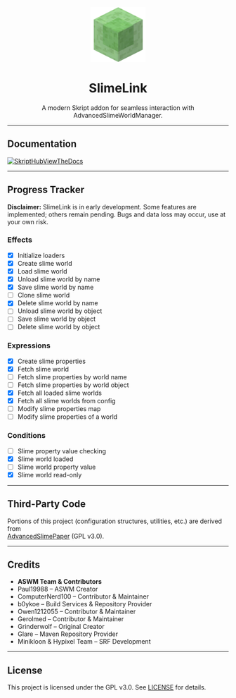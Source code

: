 <p align="center"><img width="125px" src="./public/SlimeBlock.png" alt="SlimeLink Logo"></p>

<h1 align="center">SlimeLink</h1>
<p align="center">A modern Skript addon for seamless interaction with AdvancedSlimeWorldManager.</p>

---

## Documentation

[![SkriptHubViewTheDocs](http://skripthub.net/static/addon/ViewTheDocsButton.png)](http://skripthub.net/docs/?addon=SlimeLink)

---

## Progress Tracker

**Disclaimer:** SlimeLink is in early development. Some features are implemented; others remain pending. Bugs and data loss may occur, use at your own risk.

### Effects
- [x] Initialize loaders
- [x] Create slime world
- [x] Load slime world
- [x] Unload slime world by name
- [x] Save slime world by name
- [ ] Clone slime world
- [x] Delete slime world by name
- [ ] Unload slime world by object
- [ ] Save slime world by object
- [ ] Delete slime world by object

### Expressions
- [x] Create slime properties
- [x] Fetch slime world
- [ ] Fetch slime properties by world name
- [ ] Fetch slime properties by world object
- [x] Fetch all loaded slime worlds
- [x] Fetch all slime worlds from config
- [ ] Modify slime properties map
- [ ] Modify slime properties of a world

### Conditions
- [ ] Slime property value checking
- [x] Slime world loaded
- [ ] Slime world property value
- [x] Slime world read-only

---

## Third-Party Code

Portions of this project (configuration structures, utilities, etc.) are derived from  
[AdvancedSlimePaper](https://github.com/InfernalSuite/AdvancedSlimePaper) (GPL v3.0).

---

## Credits

- **ASWM Team & Contributors**
- Paul19988 – ASWM Creator
- ComputerNerd100 – Contributor & Maintainer
- b0ykoe – Build Services & Repository Provider
- Owen1212055 – Contributor & Maintainer
- Gerolmed – Contributor & Maintainer
- Grinderwolf – Original Creator
- Glare – Maven Repository Provider
- Minikloon & Hypixel Team – SRF Development

---

## License

This project is licensed under the GPL v3.0. See [LICENSE](https://github.com/danielmillar/SlimeLink/blob/master/LICENSE) for details.

